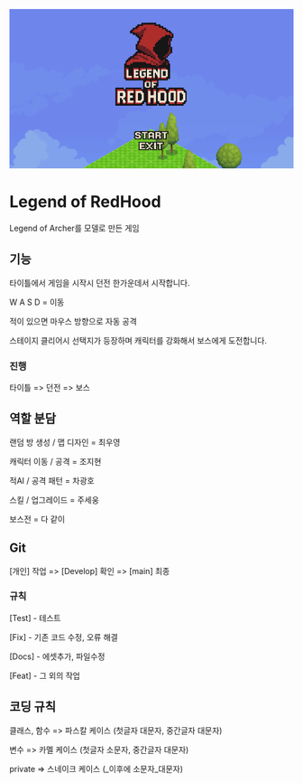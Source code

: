 ![타이틀 이미지](Assets/07.Git/titleimage.png)
# Legend of RedHood
Legend of Archer를 모델로 만든 게임 
## 기능
타이틀에서 게임을 시작시 던전 한가운데서 시작합니다.

W A S D = 이동

적이 있으면 마우스 방향으로 자동 공격

스테이지 클리어시 선택지가 등장하며 캐릭터를 강화해서 보스에게 도전합니다.

### 진행
타이틀 => 던전 => 보스

## 역할 분담
랜덤 방 생성 / 맵 디자인 = 최우영

캐릭터 이동 / 공격 = 조지현

적AI / 공격 패턴 = 차광호

스킬 / 업그레이드 = 주세웅

보스전 = 다 같이 
## Git
[개인] 작업 => [Develop] 확인 => [main] 최종
### 규칙
[Test] - 테스트

[Fix] - 기존 코드 수정, 오류 해결 

[Docs] - 에셋추가, 파일수정

[Feat] - 그 외의 작업
## 코딩 규칙
클래스, 함수 => 파스칼 케이스 (첫글자 대문자, 중간글자 대문자)

변수 => 카멜 케이스 (첫글자 소문자, 중간글자 대문자)

private => 스네이크 케이스 (_이후에 소문자_대문자)
